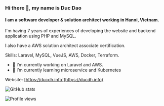 ### Hi there 👋, my name is Duc Dao
#### I am a software developer & solution architect working in Hanoi, Vietnam.

I'm having 7 years of experiences of developing the website and backend application using PHP and MySQL. 

I also have a AWS solution architect associate certification.

Skills: Laravel, MySQL, VueJS, AWS, Docker, Terraform.

- 🔭 I’m currently working on Laravel and AWS.
- 🌱 I’m currently learning microservice and Kubernetes

Website: [https://ducdh.info](https://ducdh.info)

![GitHub stats](https://github-readme-stats.vercel.app/api?username=dhduc&show_icons=true)  

![Profile views](https://gpvc.arturio.dev/dhduc)  
